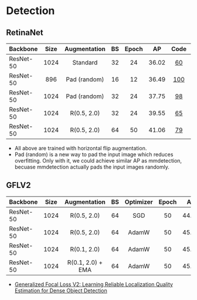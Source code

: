 # Detection

## RetinaNet
| Backbone  | Size |   Augmentation   | BS  | Epoch |  AP   |            Code             |                                                              Log                                                              |
|-----------|:----:|:----------------:|:---:|:-----:|:-----:|:---------------------------:|:-----------------------------------------------------------------------------------------------------------------------------:|
| ResNet-50 | 1024 |     Standard     | 32  |  24   | 36.02 |  [60](/configs/COCO/60.py)  |                                 [1](/configs/COCO/log/60.log) [2](/configs/COCO/log/60-2.log)                                 |
| ResNet-50 | 896  |   Pad (random)   | 16  |  12   | 36.49 | [100](/configs/COCO/100.py) |               [1](/configs/COCO/log/100.log) [2](/configs/COCO/log/100-2.log) [3](/configs/COCO/log/100-3.log)                |
| ResNet-50 | 1024 |   Pad (random)   | 32  |  24   | 37.75 |  [98](/configs/COCO/98.py)  | [1](/configs/COCO/log/98.log) [2](/configs/COCO/log/98-2.log) [3](/configs/COCO/log/98-3.log) [4](/configs/COCO/log/98-4.log) |
| ResNet-50 | 1024 |   R(0.5, 2.0)    | 32  |  24   | 39.55 |  [65](/configs/COCO/65.py)  |                                                 [1](/configs/COCO/log/65.log)                                                 |
| ResNet-50 | 1024 |   R(0.5, 2.0)    | 64  |  50   | 41.06 |  [79](/configs/COCO/79.py)  |                                                 [1](/configs/COCO/log/79.log)                                                 |

- All above are trained with horizontal flip augmentation.
- Pad (random) is a new way to pad the input image which reduces overfitting. Only with it, we could achieve similar AP as mmdetection, becuase mmdetection actually pads the input images randomly.


## GFLV2
| Backbone  | Size |     Augmentation      | BS  | Optimizer | Epoch |  AP   |            Code             |                                                                Log                                                                |
|-----------|:----:|:---------------------:|:---:|:---------:|:-----:|:-----:|:---------------------------:|:---------------------------------------------------------------------------------------------------------------------------------:|
| ResNet-50 | 1024 |      R(0.5, 2.0)      | 64  |    SGD    |  50   | 44.68 |  [76](/configs/COCO/76.py)  |                                   [1](/configs/COCO/log/76.log) [2](/configs/COCO/log/76-2.log)                                   |
| ResNet-50 | 1024 |      R(0.5, 2.0)      | 64  |   AdamW   |  50   | 45.11 |  [93](/configs/COCO/93.py)  |   [1](/configs/COCO/log/93.log) [2](/configs/COCO/log/93-2.log) [3](/configs/COCO/log/93-3.log) [4](/configs/COCO/log/93-4.log)   |
| ResNet-50 | 1024 |      R(0.1, 2.0)      | 64  |   AdamW   |  50   | 45.39 |  [97](/configs/COCO/97.py)  |                   [1](/configs/COCO/log/97.log) [2](/configs/COCO/log/97-2.log) [3](/configs/COCO/log/97-3.log)                   |
| ResNet-50 | 1024 |   R(0.1, 2.0) + EMA   | 64  |   AdamW   |  50   | 45.68 | [107](/configs/COCO/107.py) | [1](/configs/COCO/log/107.log) [2](/configs/COCO/log/107-2.log) [3](/configs/COCO/log/107-3.log) [4](/configs/COCO/log/107-4.log) |

- [Generalized Focal Loss V2: Learning Reliable Localization Quality Estimation for Dense Object Detection](https://arxiv.org/abs/2011.12885)